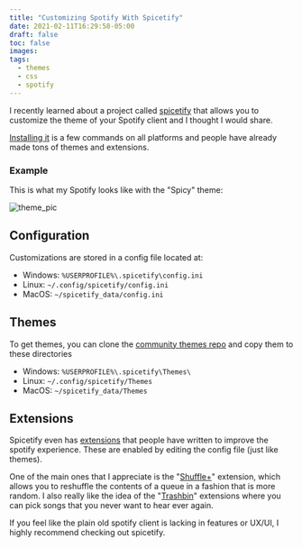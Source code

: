 ```yaml
---
title: "Customizing Spotify With Spicetify"
date: 2021-02-11T16:29:58-05:00
draft: false
toc: false
images:
tags:
  - themes
  - css
  - spotify
---
```


I recently learned about a project called [spicetify](https://github.com/khanhas/spicetify-cli)
that allows you to customize the theme of your Spotify client and I thought
I would share.

[Installing it](https://github.com/khanhas/spicetify-cli/wiki/Installation)
is a few commands on all platforms and people have already made tons of
themes and extensions.

### Example

This is what my Spotify looks like with the "Spicy" theme:

![theme_pic](/images/posts/spicetify/spicetify.png)

## Configuration

Customizations are stored in a config file located at:

- Windows: `%USERPROFILE%\.spicetify\config.ini`
- Linux: `~/.config/spicetify/config.ini`
- MacOS: `~/spicetify_data/config.ini`

## Themes

To get themes, you can clone the [community themes repo](https://github.com/morpheusthewhite/spicetify-themes)
and copy them to these directories

- Windows: `%USERPROFILE%\.spicetify\Themes\`
- Linux: `~/.config/spicetify/Themes`
- MacOS: `~/spicetify_data/Themes`

## Extensions

Spicetify even has [extensions](https://github.com/khanhas/spicetify-cli/wiki/Extensions)
that people have written to improve the spotify experience.
These are enabled by editing the config file (just like themes).

One of the main ones that I appreciate is the "[Shuffle+](https://github.com/khanhas/spicetify-cli/wiki/Extensions#trash-bin)"
extension, which allows you to reshuffle the contents of a queue in a fashion
that is more random.
I also really like the idea of the "[Trashbin](https://github.com/khanhas/spicetify-cli/wiki/Extensions#trash-bin)"
extensions where you can pick
songs that you never want to hear ever again.

If you feel like the plain old spotify client is lacking in features or UX/UI,
I highly recommend checking out spicetify.
